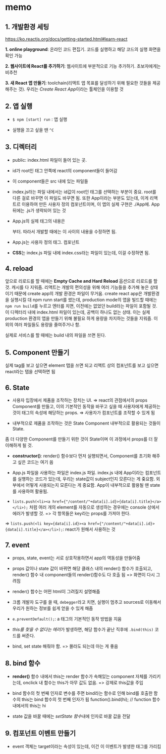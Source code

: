 # memo

## 1. 개발환경 세팅
https://ko.reactjs.org/docs/getting-started.html#learn-react

**1. online playground**: 온라인 코드 편집기. 코드를 실행하고 해당 코드의 실행 화면을 확인 가능

**2. 웹사이트에 React를 추가하기**: 웹사이트에 부분적으로 기능 추가하기. 초보자에게는 비추천

**3. 새 React 앱 만들기**: toolchain(리액트 앱 목표를 달성하기 위해 필요한 것들을 제공해주는 것). 우리는 *Create React App*이라는 툴체인을 이용할 것

## 2. 앱 실행

* `$ npm [start] run` : 앱 실행

* 실행을 끄고 싶을 땐 `^C`

## 3. 디렉터리

* public: index.html 파일이 들어 있는 곳. 
* id가 root인 태그 안쪽에 react의 component들이 들어감
* 이 component들은 src 내에 있는 파일들
* index.js라는 파일 내에서는 id값이 root인 태그를 선택하는 부분이 중요. root를 다른 걸로 바꾸면 이 파일도 바꾸면 됨. 또한 App이라는 부분도 있는데, 이게 리액트르 이용하여 만든 사용자 정의 컴포넌트이며, 이 앱의 실제 구현은 ./App에. App뒤에는 .js가 생략되어 있는 것
* App.js의 실제 태그의 내용은 <div> 부터. 따라서 개발할 때에는 이 사이의 내용을 수정하면 됨.
* App.js는 사용자 정의 태그. 컴포넌트
  
* **CSS**는 index.js 파일 내에 index.css라는 파일이 있는데, 이걸 수정하면 됨.

## 4. reload

앞으로 리로드를 할 때에는 **Empty Cache and Hard Reload** 옵션으로 리로드를 할 것. 캐시를 다 지워줌.
리액트는 개발의 편의성을 위해 여러 기능들을 추가해 놓은 상태이기 때문에 create app의 개발 환경은 파일이 무거움. 
create react app은 개발환경을 실행시킬 대 npm runn start를 썼는데, production mode의 앱을 빌드할 때에는 `npm run build`를 누르고 엔터를 치면, 이전에는 없었던 build라는 파일이 포함될 것. 이 디렉터리 내에 index.html 파일이 있는데, 공백이 하나도 없는 상태. 이는 실제 production 환경의 앱을 만들기 위해 불필요 하게 용량을 차지하는 것들을 지워줌. 이외의 여러 파일들도 용량을 줄여주거나 함.

실제로 서비스를 할 때에는 build 내의 파일을 쓰면 된다. 

## 5. Component 만들기

실제 tag를 보고 싶으면 element 탭을 쓰면 되고 
리액트 상의 컴포넌트를 보고 싶으면 react라는 탭을 선택하면 됨


## 6. State

* 사용자 입장에서 제품을 조작하는 장치는 UI. => react의 관점에서의 props
Component를 만들고, 이의 기본적인 동작을 바꾸고 싶을 때 사용자에게 제공하는 것이 태그의 속성에 해당하는 props. => 사용자가 컴포넌트를 조작할 수 있게 됨


* 내부적으로 제품을 조작하는 것은 State
Component 내부적으로 활용되는 것들이 State. 

좀 더 다양한 Component를 만들기 위한 것이 State이며 이 과정에서 props를 더 잘 이해하게 될 것.

* **constructor()**:  render() 함수보다 먼저 실행되면서, Component를 초기화 해주고 싶은 코드는 여기 씀

* App.js 파일을 사용하는 파일은 index.js 파일. index.js 내에 App이라는 컴포넌트를 실행하는 코드가 있는데, 우리는 state값이 subject인지 모른다는 게 줒요함.
외부에서 어떻게 사용되는지 모른다는 게 중요함. 
App이 내부적으로 활용될 땐 state를 사용하여 활용됨. 

* `lists.push(<li><a href={"/content/"+data[i].id}>{data[i].title}</a></li>);` 처럼 여러 개의 element를 자동으로 생성하는 경우에는 console 상에서 에러가 발생할 것.
=> 각 항목들은 key라는 props를 가져야 한다.

=> `lists.push(<li key={data[i].id}><a href={"/content/"+data[i].id}>{data[i].title}</a></li>);`: react가 원해서 사용하는 것

## 7. event

* props, state, event는 서로 상호작용하면서 app의 역동성을 만들어줌

* props 값이나 state 값이 바뀌면 해당 클래스 내의 render() 함수가 호출되고, render() 함수 내 component들의 render()함수도 다 호출 됨 => 화면이 다시 그려짐
  
* render() 함수는 어떤 html이 그려질지 설명해줌

* 크롬 개발자 도구를 쓸 때, `debegger`라고 치면, 실행이 멈추고 sources로 이동해서 우리가 원하는 정보를 쉽게 얻을 수 있게 해줌

* `e.preventDefault();`: a 태그의 기본적인 동작 방법을 지움

* *this를 찾을 수 없다는 에러*가 발생하면, 해당 함수가 끝난 직후에 `.bind(this)` 코드를 써준다.

* bind, set state 해줘야 함. => 몰라도 되는데 아는 게 좋음

## 8. bind 함수

* **render()** 함수 내에서 this는 render 함수가 속해있는 component 자체를 가리키는데, onclick 내 함수는 this가 아무 값도 없음. => 강제로 this값을 주입

* bind 함수의 첫 번째 인자로 변수를 주면 bind라는 함수로 인해 bind를 호출한 함수의 this는 bind 함수의 첫 번째 인자가 됨
function().bind(hi); // function 함수 내에서의 this는 hi

* state 값을 바꿀 때에는 *setState 함수*내에 인자로 바꿀 값을 전달

## 9. 컴포넌트 이벤트 만들기

* event 객체는 target이라는 속성이 있는데, 이건 이 이벤트가 발생한 태그를 가리킴